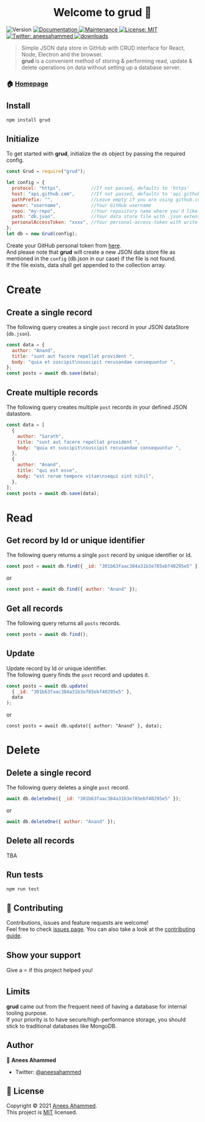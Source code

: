 <h1 align="center">Welcome to grud 👋</h1>
<p>
  <img alt="Version" src="https://img.shields.io/badge/version-1.0.7-blue.svg?cacheSeconds=2592000" />
  <a href="https://github.com/aneesahammed/grud#readme" target="_blank">
    <img alt="Documentation" src="https://img.shields.io/badge/documentation-yes-brightgreen.svg" />
  </a>
  <a href="https://github.com/aneesahammed/grud/graphs/commit-activity" target="_blank">
    <img alt="Maintenance" src="https://img.shields.io/badge/Maintained%3F-yes-green.svg" />
  </a>
  <a href="https://github.com/aneesahammed/grud/blob/master/LICENSE" target="_blank">
    <img alt="License: MIT" src="https://img.shields.io/github/license/aneesahammed/grud" />
  </a>
  <a href="https://twitter.com/aneesahammed" target="_blank">
    <img alt="Twitter: aneesahammed" src="https://img.shields.io/twitter/follow/aneesahammed.svg?style=social" />
  </a>
  <a href="https://www.npmjs.com/package/grud">
    <img src="https://img.shields.io/npm/dt/grud.svg" alt="downloads" />
  </a>
</p>

> Simple JSON data store in GitHub with CRUD interface for React, Node, Electron and the browser.<br/>
> **grud** is a convenient method of storing & performing read, update & delete operations on data without setting up a database server.

### 🏠 [Homepage](https://github.com/aneesahammed/grud#readme)

## Install

```sh
npm install grud
```

## Initialize

To get started with **grud**, initialize the `db` object by passing the required config.

```js
const Grud = require("grud");

let config = {
  protocol: "https",           //If not passed, defaults to 'https'
  host: "api.github.com",      //If not passed, defaults to 'api.github.com' | In case of Enterprise-GitHub e.g github.snapcircle.net.
  pathPrefix: "",              //Leave empty if you are using github.com | In case of Enterprise-GitHub e.g api/v3
  owner: "username",           //Your GitHub username
  repo: "my-repo",             //Your repository name where you'd like to have your JSON store hosted
  path: "db.json",             //Your data store file with .json extension
  personalAccessToken: "xxxx", //Your personal-access-token with write access
};
let db = new Grud(config);
```

Create your GitHub personal token from [here](https://github.com/settings/tokens).<br/>
And please note that **grud** will create a new JSON data store file as mentioned in the `config` (db.json in our case) if the file is not found.<br/>
If the file exists, data shall get appended to the collection array.

# Create

## Create a single record

The following query creates a single `post` record in your JSON dataStore (`db.json`).

```js
const data = {
  author: "Anand",
  title: "sunt aut facere repellat provident ",
  body: "quia et suscipit\nsuscipit recusandae consequuntur ",
};
const posts = await db.save(data);
```

## Create multiple records

The following query creates multiple `post` records in your defined JSON datastore.

```js
const data = [
  {
    author: "Sarath",
    title: "sunt aut facere repellat provident ",
    body: "quia et suscipit\nsuscipit recusandae consequuntur ",
  },
  {
    author: "Anand",
    title: "qui est esse",
    body: "est rerum tempore vitae\nsequi sint nihil",
  },
];
const posts = await db.save(data);
```

# Read

## Get record by Id or unique identifier

The following query returns a single `post` record by unique identifier or Id.

```js
const post = await db.find({ _id: "301b63faac384a31b3e785ebf40295e5" });
```

or

```js
const post = await db.find({ author: "Anand" });
```

## Get all records

The following query returns all `posts` records.

```js
const posts = await db.find();
```

## Update

Update record by Id or unique identifier. <br/>
The following query finds the `post` record and updates it.

```js
const posts = await db.update(
  { _id: "301b63faac384a31b3e785ebf40295e5" },
  data
);
```

or

```
const posts = await db.update({ author: "Anand" }, data);
```

# Delete

## Delete a single record

The following query deletes a single `post` record.

```js
await db.deleteOne({ _id: "301b63faac384a31b3e785ebf40295e5" });
```

or

```js
await db.deleteOne({ author: "Anand" });
```

## Delete all records

TBA

## Run tests

```sh
npm run test
```

## 🤝 Contributing

Contributions, issues and feature requests are welcome!<br />Feel free to check [issues page](https://github.com/aneesahammed/grud/issues). You can also take a look at the [contributing guide](https://github.com/aneesahammed/grud/blob/master/CONTRIBUTING.md).

## Show your support

Give a ⭐️ if this project helped you!

## Limits

**grud** came out from the frequent need of having a database for internal tooling purpose.<br/>
If your priority is to have secure/high-performance storage, you should stick to traditional databases like MongoDB.

## Author

👤 **Anees Ahammed**

- Twitter: [@aneesahammed](https://twitter.com/aneesahammed)

## 📝 License

Copyright © 2021 [Anees Ahammed](https://github.com/aneesahammed).<br />
This project is [MIT](https://github.com/aneesahammed/grud/blob/master/LICENSE) licensed.
